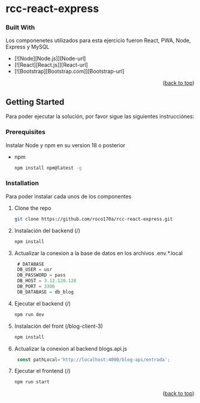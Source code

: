 # rcc-react-express

### Built With

Los componenetes utilizados para esta ejercicio fueron React, PWA, Node, Express y MySQL

* [![Node][Node.js]][Node-url]
* [![React][React.js]][React-url]
* [![Bootstrap][Bootstrap.com]][Bootstrap-url]


<p align="right">(<a href="#readme-top">back to top</a>)</p>



<!-- GETTING STARTED -->
## Getting Started

Para poder ejecutar la solución, por favor sigue las siguientes instrucciónes:

### Prerequisites

Instalar Node y npm en su version 18 o posterior
* npm
  ```sh
  npm install npm@latest -g
  ```

### Installation

Para poder instalar cada unos de los componentes

1. Clone the repo
   ```sh
   git clone https://github.com/roco170a/rcc-react-express.git
   ```

2. Instalación del backend (/) 
   ```sh
   npm install
   ```
3. Actualizar la conexion a la base de datos en los archivos .env.*.local
   ```js
	# DATABASE
	DB_USER = usr
	DB_PASSWORD = pass
	DB_HOST = 3.12.120.128
	DB_PORT = 3306
	DB_DATABASE = db_blog   
   ```
4. Ejecutar el backend (/) 
   ```sh
   npm run dev
   ```
5. Instalación del front (/blog-client-3) 
   ```sh
   npm install
   ```
3. Actualizar la conexion al backend blogs.api.js
   ```js
	const pathLocal='http://localhost:4000/blog-api/entrada';
   ```
4. Ejecutar el frontend (/) 
   ```sh
   npm run start
   ```

<p align="right">(<a href="#readme-top">back to top</a>)</p>

